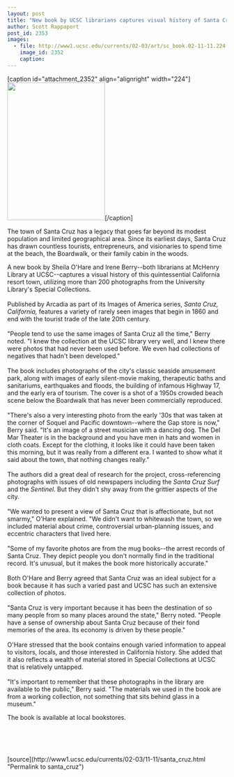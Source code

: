 ```yaml
---
layout: post
title: "New book by UCSC librarians captures visual history of Santa Cruz"
author: Scott Rappaport
post_id: 2353
images:
  - file: http://www1.ucsc.edu/currents/02-03/art/sc_book.02-11-11.224.jpg
    image_id: 2352
    caption: 
---
```


[caption id="attachment_2352" align="alignright" width="224"]<a href="http://localhost/mysite/wp-content/uploads/2002/11/sc_book.02-11-11.224.jpg"><img class="size-full wp-image-2352" src="http://localhost/mysite/wp-content/uploads/2002/11/sc_book.02-11-11.224.jpg" alt="" width="224" height="316" /></a>[/caption]
<p>
  The town of Santa Cruz has a legacy that goes far beyond its modest population and limited geographical area. Since its earliest days, Santa Cruz has drawn countless tourists, entrepreneurs, and visionaries to spend time at the beach, the Boardwalk, or their family cabin in the woods.
</p>
<p>
  A new book by Sheila O'Hare and Irene Berry--both librarians at McHenry Library at UCSC--captures a visual history of this quintessential California resort town, utilizing more than 200 photographs from the University Library's Special Collections.<br>
  <br>
  Published by Arcadia as part of its Images of America series, <i>Santa Cruz, California,</i> features a variety of rarely seen images that begin in 1860 and end with the tourist trade of the late 20th century.<br>
  <br>
  "People tend to use the same images of Santa Cruz all the time," Berry noted. "I knew the collection at the UCSC library very well, and I knew there were photos that had never been used before. We even had collections of negatives that hadn't been developed."<br>
  <br>
  The book includes photographs of the city's classic seaside amusement park, along with images of early silent-movie making, therapeutic baths and sanitariums, earthquakes and floods, the building of infamous Highway 17, and the early era of tourism. The cover is a shot of a 1950s crowded beach scene below the Boardwalk that has never been commercially reproduced.<br>
  <br>
  "There's also a very interesting photo from the early '30s that was taken at the corner of Soquel and Pacific downtown--where the Gap store is now," Berry said. "It's an image of a street musician with a dancing dog. The Del Mar Theater is in the background and you have men in hats and women in cloth coats. Except for the clothing, it looks like it could have been taken this morning, but it was really from a different era. I wanted to show what it said about the town, that nothing changes really."<br>
  <br>
  The authors did a great deal of research for the project, cross-referencing photographs with issues of old newspapers including the <i>Santa Cruz Surf</i> and the <i>Sentinel.</i> But they didn't shy away from the grittier aspects of the city.<br>
  <br>
  "We wanted to present a view of Santa Cruz that is affectionate, but not smarmy," O'Hare explained. "We didn't want to whitewash the town, so we included material about crime, controversial urban-planning issues, and eccentric characters that lived here.<br>
  <br>
  "Some of my favorite photos are from the mug books--the arrest records of Santa Cruz. They depict people you don't normally find in the traditional record. It's unusual, but it makes the book more historically accurate."<br>
  <br>
  Both O'Hare and Berry agreed that Santa Cruz was an ideal subject for a book because it has such a varied past and UCSC has such an extensive collection of photos.<br>
  <br>
  "Santa Cruz is very important because it has been the destination of so many people from so many places around the state," Berry noted. "People have a sense of ownership about Santa Cruz because of their fond memories of the area. Its economy is driven by these people."<br>
  <br>
  O'Hare stressed that the book contains enough varied information to appeal to visitors, locals, and those interested in California history. She added that it also reflects a wealth of material stored in Special Collections at UCSC that is relatively untapped.<br>
  <br>
  "It's important to remember that these photographs in the library are available to the public," Berry said. "The materials we used in the book are from a working collection, not something that sits behind glass in a museum."
</p>
<p>
  The book is available at local bookstores.
</p>
<p>
  <br>
  <br>
  <br>

</p>
<p>

</p>
[source](http://www1.ucsc.edu/currents/02-03/11-11/santa_cruz.html "Permalink to santa_cruz")

